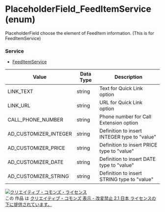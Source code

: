 # PlaceholderField_FeedItemService (enum)
PlaceholderField choose the element of FeedItem information. (This is for FeedItemService)
### Service
+ [FeedItemService](../services/FeedItemService.md)

| Value | Data Type | Description | 
|---|---|---|
| LINK_TEXT| string| Text for Quick Link option |
| LINK_URL| string| URL for Quick Link option |
| CALL_PHONE_NUMBER| string| Phone number for Call Extension option |
| AD_CUSTOMIZER_INTEGER| string| Definition to insert INTEGER type to "value" |
| AD_CUSTOMIZER_PRICE| string| Definition to insert PRICE type to "value" |
| AD_CUSTOMIZER_DATE| string| Definition to insert DATE type to "value" |
| AD_CUSTOMIZER_STRING| string| Definition to insert STRING type to "value" |
<a rel="license" href="http://creativecommons.org/licenses/by-nd/2.1/jp/"><img alt="クリエイティブ・コモンズ・ライセンス" style="border-width:0" src="https://i.creativecommons.org/l/by-nd/2.1/jp/88x31.png" /></a><br />この 作品 は <a rel="license" href="http://creativecommons.org/licenses/by-nd/2.1/jp/">クリエイティブ・コモンズ 表示 - 改変禁止 2.1 日本 ライセンスの下に提供されています。</a>
